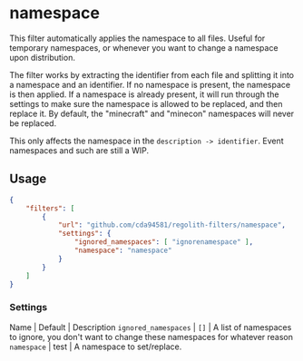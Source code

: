 # namespace
This filter automatically applies the namespace to all files. Useful for temporary namespaces, or whenever you want to change a namespace upon distribution.

The filter works by extracting the identifier from each file and splitting it into a namespace and an identifier. If no namespace is present, the namespace is then applied. If a namespace is already present, it will run through the settings to make sure the namespace is allowed to be replaced, and then replace it. By default, the "minecraft" and "minecon" namespaces will never be replaced.

This only affects the namespace in the `description -> identifier`. Event namespaces and such are still a WIP.

## Usage
```json
{
	"filters": [
		{
			"url": "github.com/cda94581/regolith-filters/namespace",
			"settings": {
				"ignored_namespaces": [ "ignorenamespace" ],
				"namespace": "namespace"
			}
		}
	]
}
```

### Settings

Name | Default | Description
`ignored_namespaces` | `[]` | A list of namespaces to ignore, you don't want to change these namespaces for whatever reason
`namespace` | test | A namespace to set/replace.